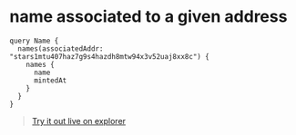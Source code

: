# name associated to a given address

```
query Name {
  names(associatedAddr: "stars1mtu407haz7g9s4hazdh8mtw94x3v52uaj8xx8c") {
    names {
      name
      mintedAt
    }
  }
}
```

> [Try it out live on explorer](https://studio.apollographql.com/sandbox/explorer?endpoint=https%3A%2F%2Fconstellations-api.mainnet.stargaze-apis.com%2Fgraphql&explorerURLState=N4IgJg9gxgrgtgUwHYBcQC4QEcYIE4CeABAHICGiRwAOkkUUhQgM4AUZzz0AlmSgmACCYMHnRFqIZijJ5mARjgoYAFgAMAdgAWZAF4aA5gE5mKnbrBaAHEoDuRlQA8AzADcArACYYZAFZXHRysoSQBKKlp6ekZEZgi6KOimSMSiOG5UAUEUFPoAXxSCpDyQABoQV1leACMAGxYMEDKpKDxuAAc0TBA8oA)
